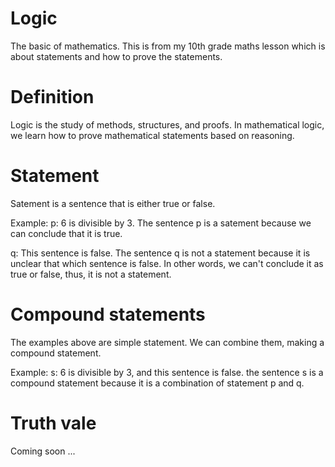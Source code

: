 # Logic
The basic of mathematics. This is from my 10th grade maths lesson which is about statements and how to prove the statements.
# Definition
Logic is the study of methods, structures, and proofs. In mathematical logic, we learn how to prove mathematical statements based on reasoning. 
# Statement
Satement is a sentence that is either true or false. 

Example: 
p: 6 is divisible by 3. 
The sentence p is a satement because we can conclude that it is true.

q: This sentence is false. 
The sentence q is not a statement because it is unclear that which sentence is false. In other words, we can't conclude it as true or false, thus, it is not a statement.
# Compound statements
The examples above are simple statement. We can combine them, making a compound statement.

Example: 
s: 6 is divisible by 3, and this sentence is false. 
the sentence s is a compound statement because it is a combination of statement p and q.
# Truth vale
Coming soon ... 
